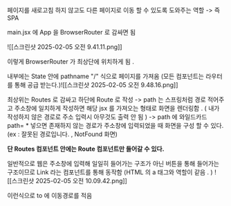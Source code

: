  페이지를 새로고침 하지 않고도 다른 페이지로 이동 할 수 있도록 도와주는 역할 
 -> 즉 SPA 

main.jsx 에 App 을 BrowserRouter 로 감싸면 됨 

![[스크린샷 2025-02-05 오전 9.41.11.png]]

이렇게 BrowserRouter 가 최상단에 위치하게 됨 .

내부에는 State 안에 pathname "/" 식으로 페이지를 가져옴 (모든 컴포넌트는 라우터를 통해 공급 받는다.)![[스크린샷 2025-02-05 오전 9.48.16.png]]

최상위는 Routes 로 감싸고 하단에 
Route 로 작성 
-> path 는 스프링처럼 경로 적어주고 주소창에 일치하게 작성하면
해당 jsx 를 가져오는 형태로 화면을 렌더링함 . 
( 내가 작성하지 않은 경로로 주소 입력시 아무것도 출력 안 됨 )
-> path 에 와일드카드 path= \* 넣으면 존재하지 않는 경로가 주소창에 입력되었을 때 화면을 구성 할 수 있다.
(ex : 잘못된 경로입니다. , NotFound 화면)


**단 Routes 컴포넌트 안에는 Route 컴포넌트만 들어갈 수 있다.**


일반적으로 웹은 주소창에 입력해 일일히 들어가는 구조가 아닌 버튼을 통해 들어가는 구조이므로 
Link 라는 컴포넌트를 통해 동작함 (HTML 의 a 태그와 역할이 같음 . )
![[스크린샷 2025-02-05 오전 10.09.42.png]]

 이런식으로 to 에 이동경로를 적음 

